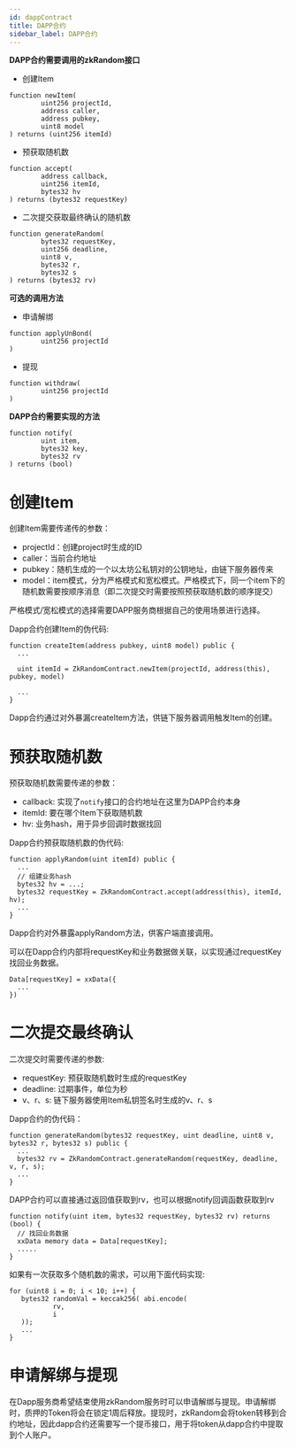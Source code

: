 ```yaml
---
id: dappContract
title: DAPP合约
sidebar_label: DAPP合约
---
```


**DAPP合约需要调用的zkRandom接口**

- 创建Item
```solidity
function newItem(
        uint256 projectId,
        address caller,
        address pubkey,
        uint8 model
) returns (uint256 itemId)
```

- 预获取随机数
```
function accept(
        address callback,
        uint256 itemId,
        bytes32 hv
) returns (bytes32 requestKey)
```
- 二次提交获取最终确认的随机数
```
function generateRandom(
        bytes32 requestKey,
        uint256 deadline,
        uint8 v,
        bytes32 r,
        bytes32 s
) returns (bytes32 rv)
```

**可选的调用方法**
- 申请解绑
```
function applyUnBond(
        uint256 projectId
)
```

- 提现
```
function withdraw(
        uint256 projectId
)
```

**DAPP合约需要实现的方法**
```
function notify(
        uint item, 
        bytes32 key, 
        bytes32 rv
) returns (bool)
```

# 创建Item

创建Item需要传递传的参数：

- projectId：创建project时生成的ID
- caller：当前合约地址
- pubkey：随机生成的一个以太坊公私钥对的公钥地址，由链下服务器传来
- model：item模式，分为严格模式和宽松模式。严格模式下，同一个item下的随机数需要按顺序消息（即二次提交时需要按照预获取随机数的顺序提交）

严格模式/宽松模式的选择需要DAPP服务商根据自己的使用场景进行选择。

Dapp合约创建Item的伪代码:
```
function createItem(address pubkey, uint8 model) public {
  ...

  uint itemId = ZkRandomContract.newItem(projectId, address(this), pubkey, model)

  ...
}
```
Dapp合约通过对外暴漏createItem方法，供链下服务器调用触发Item的创建。

# 预获取随机数

预获取随机数需要传递的参数：

- callback: 实现了```notify```接口的合约地址在这里为DAPP合约本身
- itemId: 要在哪个Item下获取随机数
- hv: 业务hash，用于异步回调时数据找回

Dapp合约预获取随机数的伪代码:

```
function applyRandom(uint itemId) public {
  ...
  // 组建业务hash
  bytes32 hv = ...;
  bytes32 requestKey = ZkRandomContract.accept(address(this), itemId, hv);
  ...
}
```

Dapp合约对外暴露applyRandom方法，供客户端直接调用。

可以在Dapp合约内部将requestKey和业务数据做关联，以实现通过requestKey找回业务数据。
```
Data[requestKey] = xxData({
  ...
})
```

# 二次提交最终确认

二次提交时需要传递的参数:
- requestKey: 预获取随机数时生成的requestKey
- deadline: 过期事件，单位为秒
- v、r、s: 链下服务器使用Item私钥签名时生成的v、r、s

Dapp合约的伪代码：

```
function generateRandom(bytes32 requestKey, uint deadline, uint8 v, bytes32 r, bytes32 s) public {
  ...
  bytes32 rv = ZkRandomContract.generateRandom(requestKey, deadline, v, r, s);
  ...
}
```

DAPP合约可以直接通过返回值获取到rv，也可以根据notify回调函数获取到rv

```
function notify(uint item, bytes32 requestKey, bytes32 rv) returns (bool) {
  // 找回业务数据
  xxData memory data = Data[requestKey];
  .....
}
```

如果有一次获取多个随机数的需求，可以用下面代码实现:
 ```
 for (uint8 i = 0; i < 10; i++) {
    bytes32 randomVal = keccak256( abi.encode(
            rv,
            i
    ));
    ...
 }

 ```

 # 申请解绑与提现

 在Dapp服务商希望结束使用zkRandom服务时可以申请解绑与提现。申请解绑时，质押的Token将会在锁定1周后释放。提现时，zkRandom会将token转移到合约地址，因此dapp合约还需要写一个提币接口，用于将token从dapp合约中提取到个人账户。